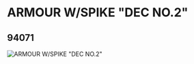 # ARMOUR W/SPIKE "DEC NO.2"
## 94071
![ARMOUR W/SPIKE "DEC NO.2"](https://lc-www-live-s.legocdn.com/media/bricks/5/2/4613453.jpg)